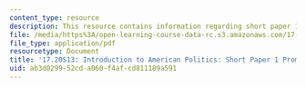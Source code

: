 ```yaml
---
content_type: resource
description: This resource contains information regarding short paper 1 prompt.
file: /media/https%3A/open-learning-course-data-rc.s3.amazonaws.com/17-20-introduction-to-american-politics-spring-2013/ab3d029952cda060f4afcd811189a591_MIT17_20S13_Paper1Prompt.pdf
file_type: application/pdf
resourcetype: Document
title: '17.20S13: Introduction to American Politics: Short Paper 1 Prompt'
uid: ab3d0299-52cd-a060-f4af-cd811189a591
---
```

